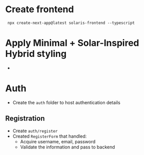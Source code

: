# Create frontend
``` npx create-next-app@latest solaris-frontend --typescript```
# Apply Minimal + Solar-Inspired Hybrid styling


- 
# Auth
- Create the `auth` folder to host authentication details
## Registration
- Create `auth/register`
- Created `RegisterForm` that handled:
    + Acquire username, email, password
    + Validate the information and pass to backend